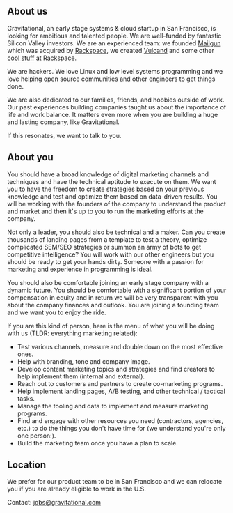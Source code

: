 ## About us

Gravitational, an early stage systems & cloud startup in San Francisco, is looking for ambitious and talented people. We are well-funded by fantastic Silicon Valley investors. We are an experienced team: we founded [Mailgun](http://mailgun.com) which was acquired by [Rackspace](http://rackspace.com), we created [Vulcand](http://vulcand.io) and some other [cool stuff](http://www.rackspace.com/blog/onmetal-the-right-way-to-scale/) at Rackspace. 

We are hackers. We love Linux and low level systems programming and we love helping open source communities and other engineers to get things done.

We are also dedicated to our families, friends, and hobbies outside of work. Our past experiences building companies taught us about the importance of life and work balance. It matters even more when you are building a huge and lasting company, like Gravitational.

If this resonates, we want to talk to you.

## About you

You should have a broad knowledge of digital marketing channels and techniques and have the technical aptitude to execute on them. We want you to have the freedom to create strategies based on your previous knowledge and test and optimize them based on data-driven results. You will be working with the founders of the company to understand the product and market and then it's up to you to run the marketing efforts at the company.

Not only a leader, you should also be technical and a maker. Can you create thousands of landing pages from a template to test a theory, optimize complicated SEM/SEO strategies or summon an army of bots to get competitive intelligence? You will work with our other engineers but you should be ready to get your hands dirty. Someone with a passion for marketing and experience in programming is ideal.

You should also be comfortable joining an early stage company with a dynamic future. You should be comfortable with a significant portion of your compensation in equity and in return we will be very transparent with you about the company finances and outlook. You are joining a founding team and we want you to enjoy the ride.

If you are this kind of person, here is the menu of what you will be doing with us (TLDR: everything marketing related):

* Test various channels, measure and double down on the most effective ones.
* Help with branding, tone and company image.
* Develop content marketing topics and strategies and find creators to help implement them (internal and external).
* Reach out to customers and partners to create co-marketing programs.
* Help implement landing pages, A/B testing, and other technical / tactical tasks.
* Manage the tooling and data to implement and measure marketing programs.
* Find and engage with other resources you need (contractors, agencies, etc.) to do the things you don't have time for (we understand you're only one person:).
* Build the marketing team once you have a plan to scale.

## Location

We prefer for our product team to be in San Francisco and we can relocate you if you are already eligible to work in the U.S.

Contact: jobs@gravitational.com
